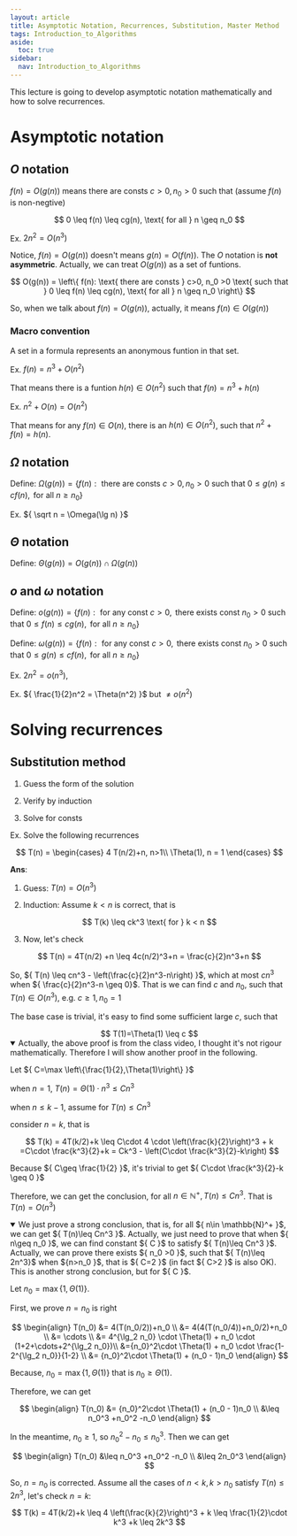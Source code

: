 ```yaml
---
layout: article
title: Asymptotic Notation, Recurrences, Substitution, Master Method
tags: Introduction_to_Algorithms
aside:
  toc: true
sidebar:
  nav: Introduction_to_Algorithms
---
```


This lecture is going to develop asymptotic notation mathematically and how to solve recurrences.

<!--more-->

# Asymptotic notation

## ${ O }$ notation

${ f(n) = O (g(n)) }$ means there are consts ${ c>0, n_0 > 0  }$ such that (assume ${ f(n)  }$ is non-negtive)

<center>$$
0 \leq f(n) \leq cg(n), \text{ for all } n \geq n_0
$$</center>

Ex. ${ 2 n^2 = O(n^3) }$

Notice, ${ f(n) = O (g(n)) }$ doesn't means ${ g(n) = O(f(n)) }$. The ${ O }$ notation is <b>not asymmetric</b>. Actually, we can treat ${ O(g(n)) }$ as a set of funtions. 

<center>$$
O(g(n)) = \left\{ f(n):  \text{ there are consts } c>0, n_0 >0 \text{ such that } 0 \leq f(n) \leq cg(n), \text{ for all } n \geq n_0 \right\} 
$$</center>

So, when we talk about ${ f(n) = O(g(n)) }$, actually, it means ${ f(n) \in O(g(n)) }$

### Macro convention

A set in a formula represents an anonymous funtion in that set.

Ex. ${ f(n) = n^3 + O(n^2) }$

That means there is a funtion ${ h(n) \in O(n^2) }$ such that ${ f(n)=n^3+ h(n) }$

Ex. ${ n^2+O(n) = O(n^2) }$

That means for any ${ f(n)\in O(n) }$, there is an ${ h(n)\in O(n^2) }$, such that ${ n^2+f(n)=h(n) }$.

## ${ \Omega }$ notation

Define: ${ \Omega(g(n)) =\left\{ f(n):  \text{ there are consts } c>0, n_0 >0 \text{ such that } 0 \leq g(n) \leq cf(n), \text{ for all } n \geq n_0 \right\}  }$

Ex. ${ \sqrt n = \Omega(\lg n) }$

## ${ \Theta }$ notation

Define: ${ \Theta (g(n)) = O(g(n)) \cap \Omega (g(n)) }$

## ${ o }$ and ${ \omega }$ notation

Define: ${ o(g(n)) = \left\{ f(n): \text{ for any const } c>0, \text{ there exists const } n_0 >0 \text{ such that } 0 \leq f(n) \leq cg(n), \text{ for all } n \geq n_0 \right\}  }$

Define: ${ \omega(g(n)) = \left\{ f(n): \text{ for any const } c>0, \text{ there exists const } n_0 >0 \text{ such that } 0 \leq g(n) \leq cf(n), \text{ for all } n \geq n_0 \right\}  }$

Ex. ${ 2n^2 = o(n^3) }$,

Ex. ${ \frac{1}{2}n^2 = \Theta(n^2) }$ but ${ \neq o(n^2) }$

# Solving recurrences

## Substitution method

1. Guess the form of the solution

2. Verify by induction

3. Solve for consts

Ex. Solve the following recurrences

<center>$$
T(n) = 
\begin{cases}
4 T(n/2)+n, n>1\\
\Theta(1), n = 1
\end{cases}
$$</center>

<b>Ans</b>:

1. Guess: ${ T(n) = O(n^3) }$

2. Induction: Assume ${ k<n }$ is correct, that is

<center>$$
T(k) \leq ck^3 \text{ for } k < n
$$</center>

3. Now, let's check 

<center>$$
T(n) = 4T(n/2) +n \leq 4c(n/2)^3+n = \frac{c}{2}n^3+n
$$</center>

So, ${ T(n) \leq cn^3 - \left(\frac{c}{2}n^3-n\right)  }$, which at most ${ cn^3 }$ when ${ \frac{c}{2}n^3-n \geq 0}$. That is we can find ${ c }$ and ${n_0 }$, such that ${ T(n) \in O(n^3) }$, e.g. ${ c\geq1,  n_0=1 }$

The base case is trivial, it's easy to find some sufficient large ${ c }$, such that

<center>$$
T(1)=\Theta(1) \leq c
$$</center>

<details open><summary>Actually, the above proof is from the class video, I thought it's not rigour mathematically. Therefore I will show another proof in the following.</summary>

Let ${ C=\max \left\{\frac{1}{2},\Theta(1)\right\} }$

when ${ n=1 }$, ${ T(n)=\Theta(1)\cdot n^3\leq Cn^3 }$

when ${ n \leq k-1 }$, assume for ${ T(n)\leq Cn^3 }$

consider ${ n = k }$, that is

<center>$$
T(k) = 4T(k/2)+k \leq C\cdot 4 \cdot \left(\frac{k}{2}\right)^3 + k =C\cdot \frac{k^3}{2}+k = Ck^3 - \left(C\cdot \frac{k^3}{2}-k\right)
$$</center>

Because ${ C\geq \frac{1}{2} }$, it's trivial to get ${ C\cdot \frac{k^3}{2}-k \geq 0 }$ 

Therefore, we can get the conclusion, for all ${n\in \mathbb{N}^+  , T(n)\leq Cn^3}$. That is ${ T(n) = O (n^3) }$
</details>

<details open><summary>We just prove a strong conclusion, that is, for all ${ n\in \mathbb{N}^+ }$, we can get ${ T(n)\leq Cn^3 }$. Actually, we just need to prove that when ${ n\geq n_0 }$, we can find constant ${ C }$ to satisfy ${ T(n)\leq Cn^3 }$. Actually, we can prove there exists ${ n_0 >0 }$, such that ${ T(n)\leq 2n^3}$ when ${n>n_0 }$, that is ${ C=2 }$ (in fact ${ C>2 }$ is also OK). This is another strong conclusion, but for ${ C }$. </summary>

Let ${ n_0 = \max\{1,\Theta(1)\} }$.

First, we prove ${ n=n_0 }$ is right

<center>$$
\begin{align}
T(n_0) &= 4(T(n_0/2))+n_0 \\
&= 4(4(T(n_0/4))+n_0/2)+n_0 \\
&= \cdots \\
&= 4^{\lg_2 n_0} \cdot \Theta(1) + n_0 \cdot (1+2+\cdots+2^{\lg_2 n_0})\\
&={n_0}^2\cdot \Theta(1) + n_0 \cdot \frac{1-2^{\lg_2 n_0}}{1-2} \\
&= {n_0}^2\cdot \Theta(1) + (n_0 - 1)n_0
\end{align}
$$</center>

Because, ${ n_0 = \max\{1,\Theta(1)\} }$ that is ${ n_0 \geq \Theta(1) }$.

Therefore, we can get 

<center>$$
\begin{align}
T(n_0) &= {n_0}^2\cdot \Theta(1) + (n_0 - 1)n_0 \\
&\leq n_0^3 +n_0^2 -n_0
\end{align}
$$</center>

In the meantime, ${ n_0 \geq 1 }$, so ${ n_0^2-n_0 \leq n_0^3 }$. Then we can get

<center>$$
\begin{align}
T(n_0) &\leq n_0^3 +n_0^2 -n_0 \\
&\leq 2n_0^3
\end{align}
$$</center>

So, ${ n=n_0 }$ is corrected. Assume all the cases of ${ n <k, k>n_0 }$ satisfy ${ T(n)\leq 2n^3 }$, let's check ${ n=k }$:

<center>$$
T(k) = 4T(k/2)+k \leq 4 \left(\frac{k}{2}\right)^3 + k \leq \frac{1}{2}\cdot k^3 +k \leq 2k^3
$$</center>

</details>




